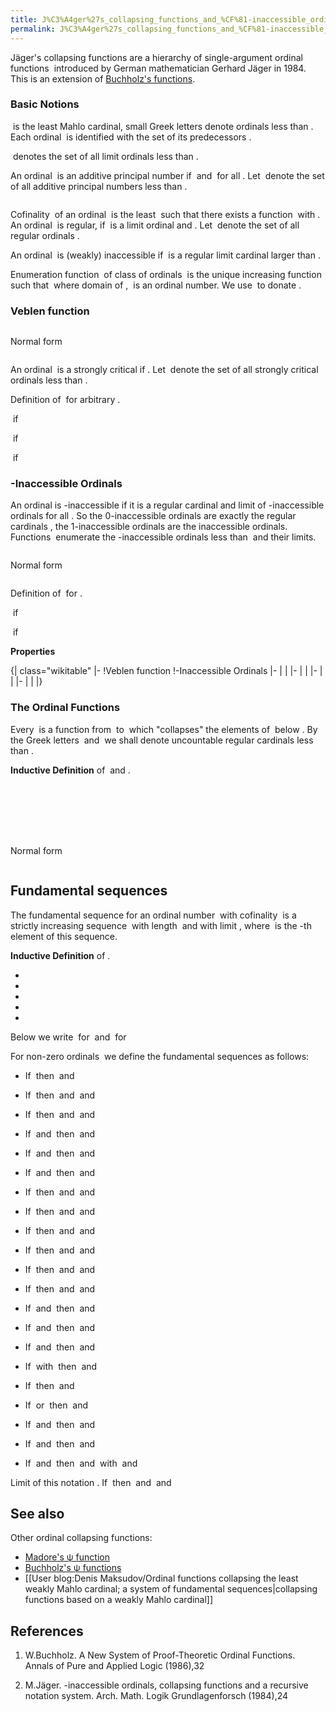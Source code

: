 ```yaml
---
title: J%C3%A4ger%27s_collapsing_functions_and_%CF%81-inaccessible_ordinals
permalink: J%C3%A4ger%27s_collapsing_functions_and_%CF%81-inaccessible_ordinals
---
```


Jäger's collapsing functions are a hierarchy of single-argument ordinal functions <math>\\psi\_\\pi</math> introduced by German mathematician Gerhard Jäger in 1984. This is an extension of [Buchholz's functions](Buchholz's_ψ_functions "Buchholz's ψ functions").

### Basic Notions

<math>M\_0</math> is the least Mahlo cardinal, small Greek letters denote ordinals less than <math>M\_0</math>. Each ordinal <math>\\alpha</math> is identified with the set of its predecessors <math>\\alpha=\\{\\beta|\\beta<\\alpha\\}</math>.

<math>L</math> denotes the set of all limit ordinals less than <math>M\_0</math>.

An ordinal <math>\\alpha</math> is an additive principal number if <math>\\alpha>0</math> and <math>\\xi+\\eta<\\alpha</math> for all <math>\\xi,\\eta<\\alpha</math>. Let <math>P</math> denote the set of all additive principal numbers less than <math>M\_0</math>.

<math>\\alpha=\_{NF}\\alpha \_{1}+\\cdots +\\alpha \_{n}:\\Leftrightarrow \\alpha =\\alpha \_{1}+\\cdots +\\alpha \_{n}\\wedge \\alpha \_{1}\\geq \\cdots \\geq \\alpha \_{n}\\wedge \\alpha \_{1},... ,\\alpha \_{n}\\in P</math>

Cofinality <math>\\text{cof}(\\alpha)</math> of an ordinal <math>\\alpha</math> is the least <math>\\beta</math> such that there exists a function <math>f:\\beta\\rightarrow\\alpha</math> with <math>\\text{sup}\\{f(\\xi )|\\xi <\\beta \\}=\\alpha</math>. An ordinal <math>\\alpha</math> is regular, if <math>\\alpha</math> is a limit ordinal and <math>\\text{cof}(\\alpha)=\\alpha</math>. Let <math>R</math> denote the set of all regular ordinals <math>\\in(\\omega, M\_0)</math>.

An ordinal <math>\\alpha</math> is (weakly) inaccessible if <math>\\alpha</math> is a regular limit cardinal larger than <math>\\omega</math>.

Enumeration function <math>F</math> of class of ordinals <math>X</math> is the unique increasing function such that <math>X=\\{F(\\alpha)|\\alpha\\in\\text{dom}(F)\\}</math> where domain of <math>F</math>, <math>\\text{dom}(F)</math> is an ordinal number. We use <math>\\text{Enum}(X)</math> to donate <math>F</math>.

### Veblen function

<math>\\varphi\_\\alpha=\\text{Enum}(\\{\\beta\\in P|\\forall\\gamma<\\alpha(\\varphi\_\\gamma(\\beta)=\\beta)\\})</math>

Normal form

<math>\\alpha=\_{NF}\\varphi\_\\beta(\\gamma):\\Leftrightarrow\\alpha=\\varphi\_\\beta(\\gamma)\\wedge\\beta,\\gamma<\\alpha</math>

An ordinal <math>\\alpha</math> is a strongly critical if <math>\\varphi(\\alpha,0)=\\alpha</math>. Let <math>S</math> denote the set of
all strongly critical ordinals less than <math>M\_0</math>.

Definition of <math>S(\\gamma)</math> for arbitrary <math>\\gamma</math>.

<math>S(\\gamma)=\\{\\gamma\\}</math> if <math>\\gamma\\in S\\cup\\{0\\}</math>

<math>S(\\gamma)=\\{\\alpha\_1,...,\\alpha\_n\\}</math> if <math>\\gamma=\_{NF}\\alpha\_1+\\cdots+\\alpha\_n\\notin P</math>

<math>S(\\gamma)=\\{\\alpha,\\beta\\}</math> if <math>\\gamma=\_{NF}\\varphi\_\\alpha(\\beta)\\notin S</math>

### <math>\\rho</math>-Inaccessible Ordinals

An ordinal is <math>\\rho</math>-inaccessible if it is a regular cardinal and limit of <math>\\alpha</math>-inaccessible ordinals for all <math>\\alpha<\\rho</math>. So the 0-inaccessible ordinals are exactly the regular cardinals <math>>\\omega</math>, the 1-inaccessible ordinals are the inaccessible ordinals. Functions <math>I\_\\rho:M\_0 \\rightarrow M\_0</math> enumerate the <math>\\rho</math>-inaccessible ordinals less than <math>M\_0</math> and their limits.

<math>I\_\\alpha=\\text{Enum}(\\{\\beta\\in R|\\forall\\gamma<\\alpha(I\_\\gamma(\\beta)=\\beta)\\}) </math>

Normal form

<math>\\alpha=\_{NF}I\_\\beta(\\gamma):\\Leftrightarrow\\alpha=I\_\\beta(\\gamma)\\wedge\\gamma\\notin L</math>

Definition of <math>\\gamma^{-}</math> for <math>\\gamma\\in R</math>.

<math>\\gamma^{-}=0</math> if <math>\\gamma=\_{NF}I\_\\alpha(0)</math>

<math>\\gamma^{-}=I\_\\alpha(\\beta)</math> if <math>\\gamma=\_{NF}I\_\\alpha(\\beta+1)</math>

**Properties**

{| class="wikitable"
|-
!Veblen function
!<math>\\rho</math>-Inaccessible Ordinals
|-
|<math>\\varphi\_\\alpha(\\beta)\\in P</math>
|<math>I\_\\alpha(0), I\_\\alpha(\\beta+1)\\in R</math>
|-
|<math>\\gamma<\\alpha\\Rightarrow\\varphi\_\\gamma(\\varphi\_\\alpha(\\beta))=\\varphi\_\\alpha(\\beta)</math>
|<math>\\gamma<\\alpha\\Rightarrow I\_\\gamma(I\_\\alpha(\\beta))=I\_\\alpha(\\beta)</math>
|-
|<math>\\beta<\\gamma\\Rightarrow\\varphi\_\\alpha(\\beta)<\\varphi\_\\alpha(\\gamma)</math>
|<math>\\beta<\\gamma\\Rightarrow I\_\\alpha(\\beta)<I\_\\alpha(\\gamma)</math>
|-
|<math>\\alpha<\\beta\\Rightarrow\\varphi\_\\alpha(0)<\\varphi\_\\beta(0)</math>
|<math>\\alpha<\\beta\\Rightarrow I\_\\alpha(0)<I\_\\beta(0)</math>
|}

### The Ordinal Functions <math>\\psi\_\\kappa</math>

Every <math>\\psi\_\\kappa</math> is a function from <math>M\_0</math> to <math>\\kappa</math> which "collapses" the elements of <math>M\_0</math> below <math>\\kappa</math>. By the Greek letters <math>\\kappa</math> and <math>\\pi</math> we shall denote uncountable regular cardinals less than <math>M\_0</math>.

**Inductive Definition** of <math>C\_\\kappa(\\alpha)</math> and <math>\\psi\_\\kappa(\\alpha)</math>.

<math>\\{\\kappa^{-}\\}\\cup\\kappa^{-}\\subset C\_\\kappa^n(\\alpha)</math>

<math>S(\\gamma)\\subset C\_\\kappa^n(\\alpha)\\Rightarrow\\gamma\\in C\_\\kappa^{n+1}(\\alpha)</math>

<math>\\beta,\\gamma\\in C\_\\kappa^n(\\alpha)\\Rightarrow I\_\\beta(\\gamma)\\in C\_\\kappa^{n+1}(\\alpha)</math>

<math>\\gamma<\\pi<\\kappa\\wedge\\pi\\in C\_\\kappa^n(\\alpha)\\Rightarrow \\gamma\\in C\_\\kappa^{n+1}(\\alpha)</math>

<math>\\gamma<\\alpha\\wedge\\gamma,\\pi\\in C\_\\kappa^n(\\alpha)\\wedge\\gamma\\in C\_\\pi(\\gamma)\\Rightarrow \\psi\_\\pi(\\gamma)\\in C\_\\kappa^{n+1}(\\alpha)</math>

<math>C\_\\kappa(\\alpha)=\\cup\\{C\_\\kappa^n(\\alpha)|n<\\omega\\}</math>

<math>\\psi\_\\kappa(\\alpha)=\\text{min}\\{\\xi|\\xi\\notin C\_\\kappa(\\alpha)\\}</math>

Normal form

<math>\\alpha=\_{NF}\\psi\_\\kappa(\\beta):\\Leftrightarrow\\alpha=\\psi\_\\kappa(\\beta)\\wedge\\beta\\in C\_\\kappa(\\beta)</math>

## Fundamental sequences
 
The fundamental sequence for an ordinal number <math>\\alpha</math> with cofinality <math>\\text{cof}(\\alpha)=\\beta</math> is a strictly increasing sequence <math>(\\alpha[\\eta])\_{\\eta<\\beta}</math> with length <math>\\beta</math> and with limit <math>\\alpha</math>, where <math>\\alpha[\\eta]</math> is the <math>\\eta</math>-th element of this sequence.

**Inductive Definition** of <math>T</math>.
-   <math>0 \\in T</math>
-   <math>\\alpha=\_{NF}\\alpha \_{1}+\\cdots +\\alpha \_{n}\\wedge \\alpha \_{1},... ,\\alpha \_{n}\\in T\\Rightarrow\\alpha\\in T</math>
-   <math>\\alpha=\_{NF}\\varphi\_\\beta(\\gamma)\\wedge\\beta,\\gamma\\in T\\Rightarrow\\alpha\\in T</math>
-   <math>\\alpha=\_{NF}I\_\\beta(\\gamma)\\wedge\\beta,\\gamma\\in T\\Rightarrow\\alpha\\in T</math>
-   <math>\\alpha=\_{NF}\\psi\_\\kappa(\\beta)\\wedge\\kappa, \\beta\\in T\\Rightarrow\\alpha\\in T</math>

Below we write <math>I(\\alpha,\\beta)</math> for <math>I\_\\alpha(\\beta)</math> and <math>\\varphi(\\alpha,\\beta)</math> for <math>\\varphi\_\\alpha(\\beta)</math>

For non-zero ordinals <math>\\alpha\\in T</math> we define the fundamental sequences as follows:

-   If <math>\\alpha=\\varphi(0,\\beta+1)</math> then <math>\\text{cof}(\\alpha)=\\omega</math> and <math>\\alpha[\\eta]=\\varphi(0,\\beta)\\times\\eta</math>
-   If <math>\\alpha=\\varphi(\\beta+1,0)</math> then <math>\\text{cof}(\\alpha)=\\omega</math> and <math>\\alpha[0]=0</math> and <math>\\alpha[\\eta+1]=\\varphi(\\beta,\\alpha[\\eta])</math>
-   If <math>\\alpha=\\varphi(\\beta+1,\\gamma+1)</math> then <math>\\text{cof}(\\alpha)=\\omega</math> and <math>\\alpha[0]=\\varphi(\\beta+1,\\gamma)+1</math> and <math>\\alpha[\\eta+1]=\\varphi(\\beta,\\alpha[\\eta])</math>
-   If <math>\\alpha=\\varphi(\\beta,0)</math> and <math>\\beta\\in L</math> then <math>\\text{cof}(\\alpha)=\\text{cof}(\\beta)</math> and <math>\\alpha[\\eta]=\\varphi(\\beta[\\eta],0)</math>
-   If <math>\\alpha=\\varphi(\\beta,\\gamma+1)</math> and <math>\\beta\\in L</math> then <math>\\text{cof}(\\alpha)=\\text{cof}(\\beta)</math> and <math>\\alpha[\\eta]=\\varphi(\\beta[\\eta],\\varphi(\\beta,\\gamma)+1)</math>
-   If <math>\\alpha=\\varphi(\\beta,\\gamma)</math> and <math>\\gamma\\in L</math> then <math>\\text{cof}(\\alpha)=\\text{cof}(\\gamma)</math> and <math>\\alpha[\\eta]=\\varphi(\\beta,\\gamma[\\eta])</math>


-   If <math>\\alpha=\\psi\_{I(0,0)}(0)</math> then <math>\\text{cof}(\\alpha)=\\omega</math> and <math>\\alpha[0]=0</math> and <math>\\alpha[\\eta+1]=\\varphi(\\alpha[\\eta],0)</math>
-   If <math>\\alpha=\\psi\_{I(0,\\beta+1)}(0)</math> then <math>\\text{cof}(\\alpha)=\\omega</math> and <math>\\alpha[0]=I(0,\\beta)+1</math> and <math>\\alpha[\\eta+1]=\\varphi(\\alpha[\\eta],0)</math>
-   If <math>\\alpha=\\psi\_{I(0,\\beta)}(\\gamma+1)</math> then <math>\\text{cof}(\\alpha)=\\omega</math> and <math>\\alpha[0]=\\psi\_{I(0,\\beta)}(\\gamma)+1</math> and <math>\\alpha[\\eta+1]=\\varphi(\\alpha[\\eta],0)</math>


-   If <math>\\alpha=\\psi\_{I(\\beta+1,0)}(0)</math> then <math>\\text{cof}(\\alpha)=\\omega</math> and <math>\\alpha[0]=0</math> and <math>\\alpha[\\eta+1]=I(\\beta,\\alpha[\\eta])</math>
-   If <math>\\alpha=\\psi\_{I(\\beta+1,\\gamma+1)}(0)</math> then <math>\\text{cof}(\\alpha)=\\omega</math> and <math>\\alpha[0]=I(\\beta+1,\\gamma)+1</math> and <math>\\alpha[\\eta+1]=I(\\beta,\\alpha[\\eta])</math>
-   If <math>\\alpha=\\psi\_{I(\\beta+1,\\gamma)}(\\delta+1)</math> then <math>\\text{cof}(\\alpha)=\\omega</math> and <math>\\alpha[0]=\\psi\_{I(\\beta+1,\\gamma)}(\\delta)+1</math> and <math>\\alpha[\\eta+1]=I(\\beta,\\alpha[\\eta])</math>


-   If <math>\\alpha=\\psi\_{I(\\beta,0)}(0)</math> and <math>\\beta\\in L</math> then <math>\\text{cof}(\\alpha)=\\text{cof}(\\beta)</math> and <math>\\alpha[\\eta]=I(\\beta[\\eta],0)</math>
-   If <math>\\alpha=\\psi\_{I(\\beta,\\gamma+1)}(0)</math> and <math>\\beta\\in L</math> then <math>\\text{cof}(\\alpha)=\\text{cof}(\\beta)</math> and <math>\\alpha[\\eta]=I(\\beta[\\eta],I(\\beta,\\gamma)+1)</math>
-   If <math>\\alpha=\\psi\_{I(\\beta,\\gamma)}(\\delta+1)</math> and <math>\\beta\\in L</math> then <math>\\text{cof}(\\alpha)=\\text{cof}(\\beta)</math> and <math>\\alpha[\\eta]=I(\\beta[\\eta],\\psi\_{I(\\beta,\\gamma)}(\\delta)+1)</math>


-   If <math>\\alpha=\\alpha\_1+\\alpha\_2+\\cdots+\\alpha\_n</math> with <math>n\\geq 2</math> then <math>\\text{cof}(\\alpha)=\\text{cof}(\\alpha\_n)</math> and <math>\\alpha[\\eta]=\\alpha\_1+\\alpha\_2+\\cdots+(\\alpha\_n[\\eta])</math>
-   If <math>\\alpha=\\varphi(0,0)</math> then <math>\\text{cof}(\\alpha)=\\alpha=1</math> and <math>\\alpha[0]=0</math>
-   If <math>\\alpha=I(\\beta,0)</math> or <math>\\alpha=I(\\beta,\\gamma+1)</math> then <math>\\text{cof}(\\alpha)=\\alpha</math> and <math>\\alpha[\\eta]=\\eta</math>
-   If <math>\\alpha=I(\\beta,\\gamma)</math> and <math>\\gamma\\in L</math> then <math>\\text{cof}(\\alpha)=\\text{cof}(\\gamma)</math> and <math>\\alpha[\\eta]=I(\\beta,\\gamma[\\eta])</math>
-   If <math>\\alpha=\\psi\_\\pi(\\beta)</math> and <math>\\omega\\le\\text{cof}(\\beta)<\\pi</math> then <math>\\text{cof}(\\alpha)=\\text{cof}(\\beta)</math> and <math>\\alpha[\\eta]=\\psi\_\\pi(\\beta[\\eta])</math>
-   If <math>\\alpha=\\psi\_\\pi(\\beta)</math> and <math>\\text{cof}(\\beta)=\\rho\\geq\\pi</math> then <math>\\text{cof}(\\alpha)=\\omega</math> and <math>\\alpha[\\eta]=\\psi\_\\pi(\\beta[\\gamma[\\eta]])</math> with <math>\\gamma[0]=1</math> and <math>\\gamma[\\eta+1]=\\psi\_{\\rho}(\\beta[\\gamma[\\eta]])</math>


Limit of this notation <math>\\lambda</math>. If <math>\\alpha=\\lambda</math> then <math>\\text{cof}(\\alpha)=\\omega</math> and <math>\\alpha[0]=0</math> and <math>\\alpha[\\eta+1]=I(\\alpha[\\eta],0)</math>


## See also

Other ordinal collapsing functions:

-    [Madore's ψ function](Madore's_ψ_function "Madore's ψ function")
-    [Buchholz's ψ functions](Buchholz's_ψ_functions "Buchholz's ψ functions")
-    [[User blog:Denis Maksudov/Ordinal functions collapsing the least weakly Mahlo cardinal; a system of fundamental sequences‏‎|collapsing functions based on a weakly Mahlo cardinal]]

## References

1. W.Buchholz. A New System of Proof-Theoretic Ordinal Functions. Annals of Pure and Applied Logic (1986),32

2. M.Jäger. <math>\\rho</math>-inaccessible ordinals, collapsing functions and a recursive notation system. Arch. Math. Logik Grundlagenforsch (1984),24